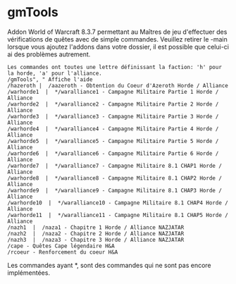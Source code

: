 # gmTools

Addon World of Warcraft 8.3.7 permettant au Maîtres de jeu d'effectuer des vérifications de quêtes avec de simple commandes.
Veuillez retirer le -main lorsque vous ajoutez l'addons dans votre dossier, il est possible que celui-ci ai des problèmes autrement.


	Les commandes ont toutes une lettre définissant la faction: 'h' pour la horde, 'a' pour l'alliance.
	/gmTools", " Affiche l'aide
	/hazeroth |  /aazeroth - Obtention du Coeur d'Azeroth Horde / Alliance
	/warhorde1  |  */waralliance1 - Campagne Militaire Partie 1 Horde / Alliance
	/warhorde2  |  */waralliance2 - Campagne Militaire Partie 2 Horde / Alliance
	/warhorde3  |  */waralliance3 - Campagne Militaire Partie 3 Horde / Alliance
	/warhorde4  |  */waralliance4 - Campagne Militaire Partie 4 Horde / Alliance
	/warhorde5  |  */waralliance5 - Campagne Militaire Partie 5 Horde / Alliance
	/warhorde6  |  */waralliance6 - Campagne Militaire Partie 6 Horde / Alliance
	/warhorde7  |  */waralliance7 - Campagne Militaire 8.1 CHAP1 Horde / Alliance
	/warhorde8  |  */waralliance8 - Campagne Militaire 8.1 CHAP2 Horde / Alliance
	/warhorde9  |  */waralliance9 - Campagne Militaire 8.1 CHAP3 Horde / Alliance
	/warhorde10  |  */waralliance10 - Campagne Militaire 8.1 CHAP4 Horde / Alliance
	/warhorde11  |  */waralliance11 - Campagne Militaire 8.1 CHAP5 Horde / Alliance
	/nazh1  |  /naza1 - Chapitre 1 Horde / Alliance NAZJATAR
	/nazh2  |  /naza2 - Chapitre 2 Horde / Alliance NAZJATAR
	/nazh3  |  /naza3 - Chapitre 3 Horde / Alliance NAZJATAR
	/cape - Quêtes Cape légendaire H&A
	/rcoeur - Renforcement du coeur H&A

Les commandes ayant *, sont des commandes qui ne sont pas encore implémentées.
